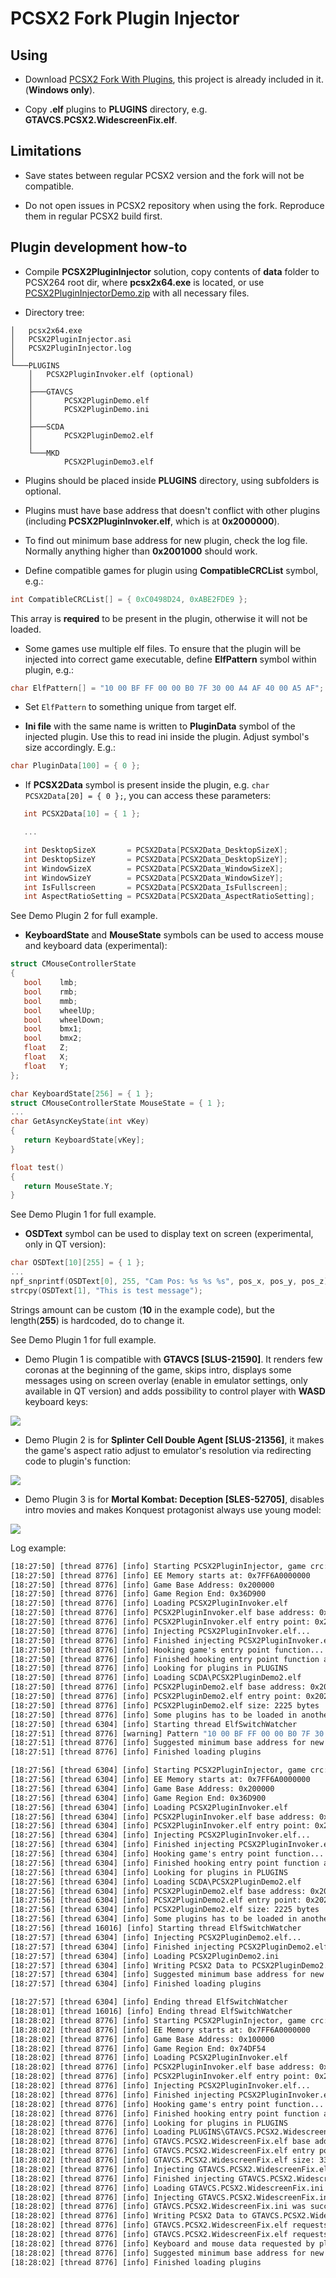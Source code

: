 # PCSX2 Fork Plugin Injector

## Using

 - Download [PCSX2 Fork With Plugins](https://github.com/ASI-Factory/PCSX2-Fork-With-Plugins/releases/tag/latest), this project is already included in it. (**Windows only**).

 - Copy **.elf** plugins to **PLUGINS** directory, e.g. **GTAVCS.PCSX2.WidescreenFix.elf**.

## Limitations

 - Save states between regular PCSX2 version and the fork will not be compatible.

 - Do not open issues in PCSX2 repository when using the fork. Reproduce them in regular PCSX2 build first.

## Plugin development how-to 

 - Compile **PCSX2PluginInjector** solution, copy contents of **data** folder to PCSX264 root dir, where **pcsx2x64.exe** is located, or use [PCSX2PluginInjectorDemo.zip](https://github.com/ThirteenAG/PCSX2PluginInjector/releases/download/latest/PCSX2PluginInjectorDemo.zip) with all necessary files.

 - Directory tree:

```
│   pcsx2x64.exe
│   PCSX2PluginInjector.asi
│   PCSX2PluginInjector.log
│
└───PLUGINS
    │   PCSX2PluginInvoker.elf (optional)
    │
    ├───GTAVCS
    │       PCSX2PluginDemo.elf
    │       PCSX2PluginDemo.ini
    │
    ├───SCDA
    │       PCSX2PluginDemo2.elf
    │
    └───MKD
            PCSX2PluginDemo3.elf			
```

 - Plugins should be placed inside **PLUGINS** directory, using subfolders is optional.

 - Plugins must have base address that doesn't conflict with other plugins (including **PCSX2PluginInvoker.elf**, which is at **0x2000000**).

 - To find out minimum base address for new plugin, check the log file. Normally anything higher than **0x2001000** should work.

 - Define compatible games for plugin using **CompatibleCRCList** symbol, e.g.:
 ```c
 int CompatibleCRCList[] = { 0xC0498D24, 0xABE2FDE9 };
 ```
 This array is **required** to be present in the plugin, otherwise it will not be loaded.

 - Some games use multiple elf files. To ensure that the plugin will be injected into correct game executable, define **ElfPattern** symbol within plugin, e.g.:

```c
char ElfPattern[] = "10 00 BF FF 00 00 B0 7F 30 00 A4 AF 40 00 A5 AF";
```

 - Set `ElfPattern` to something unique from target elf. 

 - **Ini file** with the same name is written to **PluginData** symbol of the injected plugin. Use this to read ini inside the plugin. Adjust symbol's size accordingly. E.g.:
 ```c
 char PluginData[100] = { 0 };
 ```

 - If **PCSX2Data** symbol is present inside the plugin, e.g. `char PCSX2Data[20] = { 0 };`, you can access these parameters:
 ```c
    int PCSX2Data[10] = { 1 };

    ...

    int DesktopSizeX       = PCSX2Data[PCSX2Data_DesktopSizeX];
    int DesktopSizeY       = PCSX2Data[PCSX2Data_DesktopSizeY];
    int WindowSizeX        = PCSX2Data[PCSX2Data_WindowSizeX];
    int WindowSizeY        = PCSX2Data[PCSX2Data_WindowSizeY];
    int IsFullscreen       = PCSX2Data[PCSX2Data_IsFullscreen];
    int AspectRatioSetting = PCSX2Data[PCSX2Data_AspectRatioSetting];
```
See Demo Plugin 2 for full example.

 - **KeyboardState** and **MouseState** symbols can be used to access mouse and keyboard data (experimental):
 ```c
struct CMouseControllerState
{
    bool	lmb;
    bool	rmb;
    bool	mmb;
    bool	wheelUp;
    bool	wheelDown;
    bool	bmx1;
    bool	bmx2;
    float	Z;
    float	X;
    float	Y;
};

char KeyboardState[256] = { 1 };
struct CMouseControllerState MouseState = { 1 };
...
char GetAsyncKeyState(int vKey)
{
    return KeyboardState[vKey];
}

float test()
{
    return MouseState.Y;
}
```
 See Demo Plugin 1 for full example.

 - **OSDText** symbol can be used to display text on screen (experimental, only in QT version):
```c
char OSDText[10][255] = { 1 };
...
npf_snprintf(OSDText[0], 255, "Cam Pos: %s %s %s", pos_x, pos_y, pos_z);
strcpy(OSDText[1], "This is test message");
```
Strings amount can be custom (**10** in the example code), but the length(**255**) is hardcoded, do to change it. 

See Demo Plugin 1 for full example.

- Demo Plugin 1 is compatible with **GTAVCS [SLUS-21590]**. It renders few coronas at the beginning of the game, skips intro, displays some messages using on screen overlay (enable in emulator settings, only available in QT version) and adds possibility to control player with **WASD** keyboard keys:

![](https://i.imgur.com/eECJWlQ.png)

- Demo Plugin 2 is for **Splinter Cell Double Agent [SLUS-21356]**, it makes the game's aspect ratio adjust to emulator's resolution via redirecting code to plugin's function:

![](https://i.imgur.com/nYdAUp2.png)

- Demo Plugin 3 is for **Mortal Kombat: Deception [SLES-52705]**, disables intro movies and makes Konquest protagonist always use young model:

![](https://i.imgur.com/VWptXcv.png)

Log example:

```bat
[18:27:50] [thread 8776] [info] Starting PCSX2PluginInjector, game crc: 0xC0498D24
[18:27:50] [thread 8776] [info] EE Memory starts at: 0x7FF6A0000000
[18:27:50] [thread 8776] [info] Game Base Address: 0x200000
[18:27:50] [thread 8776] [info] Game Region End: 0x36D900
[18:27:50] [thread 8776] [info] Loading PCSX2PluginInvoker.elf
[18:27:50] [thread 8776] [info] PCSX2PluginInvoker.elf base address: 0x2000000
[18:27:50] [thread 8776] [info] PCSX2PluginInvoker.elf entry point: 0x2000000
[18:27:50] [thread 8776] [info] Injecting PCSX2PluginInvoker.elf...
[18:27:50] [thread 8776] [info] Finished injecting PCSX2PluginInvoker.elf, 13838 bytes written at 0x2000000
[18:27:50] [thread 8776] [info] Hooking game's entry point function...
[18:27:50] [thread 8776] [info] Finished hooking entry point function at 0x2001F8
[18:27:50] [thread 8776] [info] Looking for plugins in PLUGINS
[18:27:50] [thread 8776] [info] Loading SCDA\PCSX2PluginDemo2.elf
[18:27:50] [thread 8776] [info] PCSX2PluginDemo2.elf base address: 0x2020000
[18:27:50] [thread 8776] [info] PCSX2PluginDemo2.elf entry point: 0x2020038
[18:27:50] [thread 8776] [info] PCSX2PluginDemo2.elf size: 2225 bytes
[18:27:50] [thread 8776] [info] Some plugins has to be loaded in another elf, creating thread to handle it
[18:27:50] [thread 6304] [info] Starting thread ElfSwitchWatcher
[18:27:51] [thread 8776] [warning] Pattern "10 00 BF FF 00 00 B0 7F 30 00 A4 AF 40 00 A5 AF" is not found in this elf, PCSX2PluginDemo2.elf will not be loaded at this time
[18:27:51] [thread 8776] [info] Suggested minimum base address for new plugins: 0x200360E
[18:27:51] [thread 8776] [info] Finished loading plugins

[18:27:56] [thread 6304] [info] Starting PCSX2PluginInjector, game crc: 0xC0498D24
[18:27:56] [thread 6304] [info] EE Memory starts at: 0x7FF6A0000000
[18:27:56] [thread 6304] [info] Game Base Address: 0x200000
[18:27:56] [thread 6304] [info] Game Region End: 0x36D900
[18:27:56] [thread 6304] [info] Loading PCSX2PluginInvoker.elf
[18:27:56] [thread 6304] [info] PCSX2PluginInvoker.elf base address: 0x2000000
[18:27:56] [thread 6304] [info] PCSX2PluginInvoker.elf entry point: 0x2000000
[18:27:56] [thread 6304] [info] Injecting PCSX2PluginInvoker.elf...
[18:27:56] [thread 6304] [info] Finished injecting PCSX2PluginInvoker.elf, 13838 bytes written at 0x2000000
[18:27:56] [thread 6304] [info] Hooking game's entry point function...
[18:27:56] [thread 6304] [info] Finished hooking entry point function at 0x1001F8
[18:27:56] [thread 6304] [info] Looking for plugins in PLUGINS
[18:27:56] [thread 6304] [info] Loading SCDA\PCSX2PluginDemo2.elf
[18:27:56] [thread 6304] [info] PCSX2PluginDemo2.elf base address: 0x2020000
[18:27:56] [thread 6304] [info] PCSX2PluginDemo2.elf entry point: 0x2020038
[18:27:56] [thread 6304] [info] PCSX2PluginDemo2.elf size: 2225 bytes
[18:27:56] [thread 6304] [info] Some plugins has to be loaded in another elf, creating thread to handle it
[18:27:56] [thread 16016] [info] Starting thread ElfSwitchWatcher
[18:27:57] [thread 6304] [info] Injecting PCSX2PluginDemo2.elf...
[18:27:57] [thread 6304] [info] Finished injecting PCSX2PluginDemo2.elf, 2225 bytes written at 0x2020000
[18:27:57] [thread 6304] [info] Loading PCSX2PluginDemo2.ini
[18:27:57] [thread 6304] [info] Writing PCSX2 Data to PCSX2PluginDemo2.elf
[18:27:57] [thread 6304] [info] Suggested minimum base address for new plugins: 0x20208B1
[18:27:57] [thread 6304] [info] Finished loading plugins

[18:27:57] [thread 6304] [info] Ending thread ElfSwitchWatcher
[18:28:01] [thread 16016] [info] Ending thread ElfSwitchWatcher
[18:28:02] [thread 8776] [info] Starting PCSX2PluginInjector, game crc: 0x4F32A11F
[18:28:02] [thread 8776] [info] EE Memory starts at: 0x7FF6A0000000
[18:28:02] [thread 8776] [info] Game Base Address: 0x100000
[18:28:02] [thread 8776] [info] Game Region End: 0x74DF54
[18:28:02] [thread 8776] [info] Loading PCSX2PluginInvoker.elf
[18:28:02] [thread 8776] [info] PCSX2PluginInvoker.elf base address: 0x2000000
[18:28:02] [thread 8776] [info] PCSX2PluginInvoker.elf entry point: 0x2000000
[18:28:02] [thread 8776] [info] Injecting PCSX2PluginInvoker.elf...
[18:28:02] [thread 8776] [info] Finished injecting PCSX2PluginInvoker.elf, 13838 bytes written at 0x2000000
[18:28:02] [thread 8776] [info] Hooking game's entry point function...
[18:28:02] [thread 8776] [info] Finished hooking entry point function at 0x1DD8C0
[18:28:02] [thread 8776] [info] Looking for plugins in PLUGINS
[18:28:02] [thread 8776] [info] Loading PLUGINS\GTAVCS.PCSX2.WidescreenFix.elf
[18:28:02] [thread 8776] [info] GTAVCS.PCSX2.WidescreenFix.elf base address: 0x2002000
[18:28:02] [thread 8776] [info] GTAVCS.PCSX2.WidescreenFix.elf entry point: 0x2002CC8
[18:28:02] [thread 8776] [info] GTAVCS.PCSX2.WidescreenFix.elf size: 3368271 bytes
[18:28:02] [thread 8776] [info] Injecting GTAVCS.PCSX2.WidescreenFix.elf...
[18:28:02] [thread 8776] [info] Finished injecting GTAVCS.PCSX2.WidescreenFix.elf, 3368271 bytes written at 0x2002000
[18:28:02] [thread 8776] [info] Loading GTAVCS.PCSX2.WidescreenFix.ini
[18:28:02] [thread 8776] [info] Injecting GTAVCS.PCSX2.WidescreenFix.ini...
[18:28:02] [thread 8776] [info] GTAVCS.PCSX2.WidescreenFix.ini was successfully injected
[18:28:02] [thread 8776] [info] Writing PCSX2 Data to GTAVCS.PCSX2.WidescreenFix.elf
[18:28:02] [thread 8776] [info] GTAVCS.PCSX2.WidescreenFix.elf requests keyboard state
[18:28:02] [thread 8776] [info] GTAVCS.PCSX2.WidescreenFix.elf requests mouse state
[18:28:02] [thread 8776] [info] Keyboard and mouse data requested by plugins, replacing WndProc for HWND 1059172
[18:28:02] [thread 8776] [info] Suggested minimum base address for new plugins: 0x233854F
[18:28:02] [thread 8776] [info] Finished loading plugins
```
